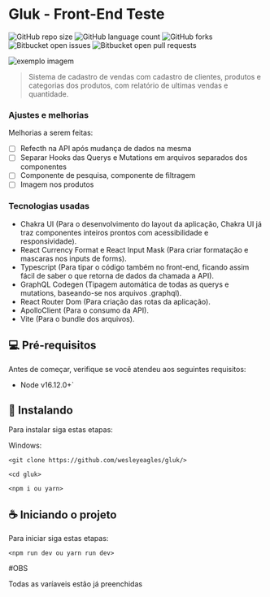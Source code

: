 # Gluk - Front-End Teste

<!---Esses são exemplos. Veja https://shields.io para outras pessoas ou para personalizar este conjunto de escudos. Você pode querer incluir dependências, status do projeto e informações de licença aqui--->

![GitHub repo size](https://img.shields.io/github/repo-size/iuricode/README-template?style=for-the-badge)
![GitHub language count](https://img.shields.io/github/languages/count/iuricode/README-template?style=for-the-badge)
![GitHub forks](https://img.shields.io/github/forks/iuricode/README-template?style=for-the-badge)
![Bitbucket open issues](https://img.shields.io/bitbucket/issues/iuricode/README-template?style=for-the-badge)
![Bitbucket open pull requests](https://img.shields.io/bitbucket/pr-raw/iuricode/README-template?style=for-the-badge)

<img src="https://uploaddeimagens.com.br/images/004/058/865/full/Capturar.PNG?1665627834" alt="exemplo imagem">

> Sistema de cadastro de vendas com cadastro de clientes, produtos e categorias dos produtos, com relatório de ultimas vendas e quantidade.

### Ajustes e melhorias

Melhorias a serem feitas:

- [ ] Refecth na API após mudança de dados na mesma
- [ ] Separar Hooks das Querys e Mutations em arquivos separados dos componentes  
- [ ] Componente de pesquisa, componente de filtragem
- [ ] Imagem nos produtos

### Tecnologias usadas

* Chakra UI (Para o desenvolvimento do layout da aplicação, Chakra UI já traz componentes inteiros prontos com acessibilidade e responsividade).
* React Currency Format e React Input Mask (Para criar formatação e mascaras nos inputs de forms).
* Typescript (Para tipar o código também no front-end, ficando assim fácil de saber o que retorna de dados da chamada a API).
* GraphQL Codegen (Tipagem automática de todas as  querys e mutations, baseando-se nos arquivos .graphql).
* React Router Dom (Para criação  das rotas da aplicação).
* ApolloClient (Para o consumo da API).
* Vite (Para o bundle dos arquivos).

## 💻 Pré-requisitos

Antes de começar, verifique se você atendeu aos seguintes requisitos:
* Node v16.12.0+`

## 🚀 Instalando

Para instalar siga estas etapas:

Windows:
```
<git clone https://github.com/wesleyeagles/gluk/>

<cd gluk>

<npm i ou yarn>
```

## ☕ Iniciando o projeto

Para iniciar siga estas etapas:

```
<npm run dev ou yarn run dev>
```
#OBS

Todas as varíaveis estão já preenchidas

